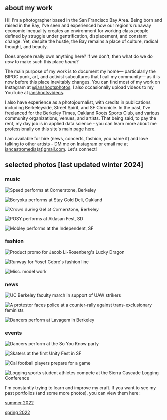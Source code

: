 ## about my work
Hi! I'm a photographer based in the San Francisco Bay Area. Being born and raised in the Bay, I've seen and experienced how our region's runaway economic inequality creates an environment for working class people defined by struggle under gentrification, displacement, and constant change. Yet, despite the hustle, the Bay remains a place of culture, radical thought, and beauty.

Does anyone really own anything here? If we don't, then what do we do *now* to make such this place *home*?

The main purpose of my work is to document my home— particularly the BIPOC punk, art, and activist subcultures that I call my community— as it is now before this place inevitably changes. You can find most of my work on Instagram at [@ianshootsphotos](https://instagram.com/ianshootsphotos). I also occasionally upload videos to my YouTube at [ianshootsvideos](https://www.youtube.com/@ianshootsvideos).

I also have experience as a photojournalist, with credits in publications including Berkeleyside, Street Spirit, and SF Chronicle. In the past, I've freelanced for the Berkeley Times, Oakland Roots Sports Club, and various community organizations, venues, and artists. That being said, to pay the rent, my day job is in applied data science - you can learn more about me professionally on this site's main page [here](https://castroian.github.io/).

I am available for hire (news, concerts, fashion, you name it) and love talking to other artists - DM me on [Instagram](https://instagram.com/ianshootsphotos) or email me at [iancastromedia(at)gmail.com](mailto:iancastromedia@gmail.com). Let's connect!


## selected photos [last updated winter 2024]

### music

![Speed performs at Cornerstone, Berkeley](./photos-wi24/music-speed.jpg)

![Boryoku performs at Stay Gold Deli, Oakland](./photos-wi24/music-boryoku.jpg)

![Crowd during Gel at Cornerstone, Berkeley](./photos-wi24/music-gel.jpg)

![POSY performs at Aklasan Fest, SD](./photos-wi24/music-posy.jpg)

![Mobley performs at the Independent, SF](./photos-wi24/music-mobley.jpg)


### fashion

![Product promo for Jacob Li-Rosenberg's Lucky Dragon](./photos-wi24/fashion-luckydragon.jpg)

![Runway for Yosef Gebre's fashion line](./photos-wi24/fashion-yosef.jpg)

![Misc. model work](./photos-wi24/fashion-meg.jpg)


### news

![UC Berkeley faculty march in support of UAW strikers](./photos-wi24/news-uaw.jpg)

![A protestor faces police at a counter-rally against trans-exclusionary feminists](./photos-wi24/news-terf.jpg)

![Dancers perform at Lavagem in Berkeley](./photos-wi24/news-lavagem.jpg)


### events

![Dancers perform at the So You Know party](./photos-wi24/events-soyouknow.jpg)

![Skaters at the first Unity Fest in SF](./photos-wi24/events-unityfest.jpg)

![Cal football players prepare for a game](./photos-wi24/events-calfootball.jpg)

![Logging sports student athletes compete at the Sierra Cascade Logging Conference](./photos-wi24/events-loggingsports.jpg)



I'm constantly trying to learn and improve my craft. If you want to see my past portfolios (and some more photos), you can view them here:


[summer 2022](https://castroian.github.io/ianshootsphotos/summer22)


[spring 2022](https://castroian.github.io/ianshootsphotos/spring22)
